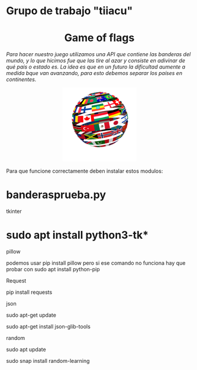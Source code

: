 # Grupo de trabajo "tiiacu"
<h1 align="center"> Game of flags </h1>

*Para hacer nuestro juego utilizamos una API que contiene las banderas del mundo, y lo que hicimos fue que las tire al azar y consiste en adivinar de qué país o estado es. La idea es que en un futuro la dificultad aumente a medida bque van avanzando, para esto debemos separar los países en continentes.*


  <p align="center">
  <img src="Mundo_hecho_de_Banderas.gif" height="200px" width="200">
  
Para que funcione correctamente deben instalar estos modulos:

# banderasprueba.py
tkinter
# sudo apt install python3-tk*

pillow

podemos usar pip install pillow pero si ese comando no funciona hay que probar con sudo apt install python-pip

Request

pip install requests

json

sudo apt-get update

sudo apt-get install json-glib-tools

random

sudo apt update

sudo snap install random-learning
